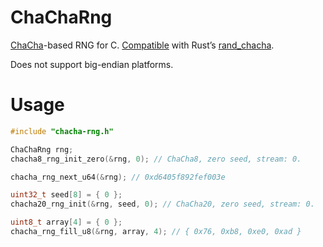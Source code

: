 # ChaChaRng

[ChaCha](https://cr.yp.to/chacha/chacha-20080128.pdf)-based RNG for C.
[Compatible](https://github.com/nixberg/chacha-rng-compability-rs) with Rust’s [rand_chacha](https://crates.io/crates/rand_chacha).

Does not support big-endian platforms.

# Usage

```C
#include "chacha-rng.h"

ChaChaRng rng;
chacha8_rng_init_zero(&rng, 0); // ChaCha8, zero seed, stream: 0.

chacha_rng_next_u64(&rng); // 0xd6405f892fef003e
```

```C
uint32_t seed[8] = { 0 };
chacha20_rng_init(&rng, seed, 0); // ChaCha20, zero seed, stream: 0.

uint8_t array[4] = { 0 };
chacha_rng_fill_u8(&rng, array, 4); // { 0x76, 0xb8, 0xe0, 0xad }
```
